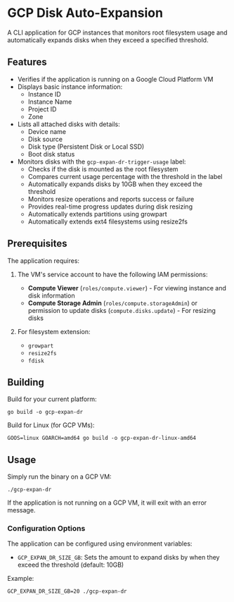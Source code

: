 # GCP Disk Auto-Expansion

A CLI application for GCP instances that monitors root filesystem usage and automatically expands disks when they exceed a specified threshold.

## Features

- Verifies if the application is running on a Google Cloud Platform VM
- Displays basic instance information:
  - Instance ID
  - Instance Name
  - Project ID
  - Zone
- Lists all attached disks with details:
  - Device name
  - Disk source
  - Disk type (Persistent Disk or Local SSD)
  - Boot disk status
- Monitors disks with the `gcp-expan-dr-trigger-usage` label:
  - Checks if the disk is mounted as the root filesystem
  - Compares current usage percentage with the threshold in the label
  - Automatically expands disks by 10GB when they exceed the threshold
  - Monitors resize operations and reports success or failure 
  - Provides real-time progress updates during disk resizing
  - Automatically extends partitions using growpart
  - Automatically extends ext4 filesystems using resize2fs

## Prerequisites

The application requires:

1. The VM's service account to have the following IAM permissions:
   - **Compute Viewer** (`roles/compute.viewer`) - For viewing instance and disk information
   - **Compute Storage Admin** (`roles/compute.storageAdmin`) or permission to update disks (`compute.disks.update`) - For resizing disks

2. For filesystem extension:
   - `growpart`
   - `resize2fs`
   - `fdisk`


## Building

Build for your current platform:
```
go build -o gcp-expan-dr
```

Build for Linux (for GCP VMs):
```
GOOS=linux GOARCH=amd64 go build -o gcp-expan-dr-linux-amd64
```

## Usage

Simply run the binary on a GCP VM:
```
./gcp-expan-dr
```

If the application is not running on a GCP VM, it will exit with an error message.

### Configuration Options

The application can be configured using environment variables:

- `GCP_EXPAN_DR_SIZE_GB`: Sets the amount to expand disks by when they exceed the threshold (default: 10GB)

Example:
```
GCP_EXPAN_DR_SIZE_GB=20 ./gcp-expan-dr
```